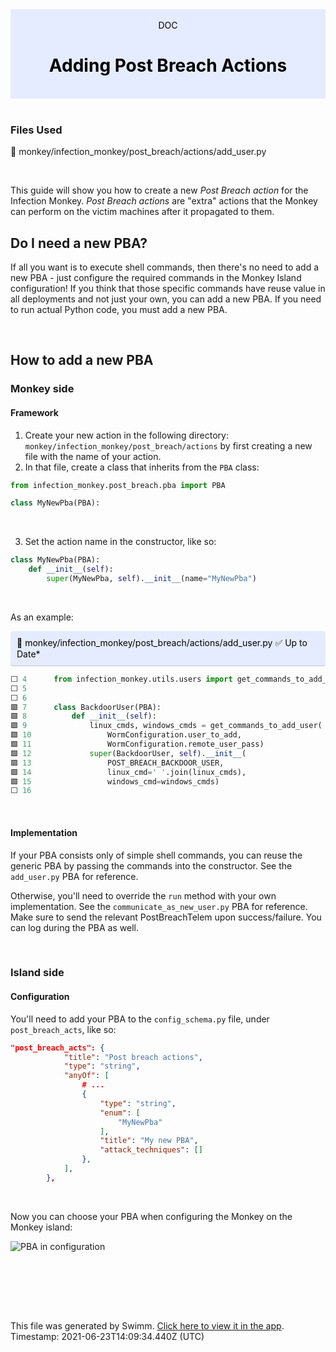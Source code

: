 <div align="center" style="background-color: #e5ecff; color: black"><br/><div>DOC</div><h1>Adding Post Breach Actions</h1><br/></div>
<br/>

### Files Used
📄 monkey/infection_monkey/post_breach/actions/add_user.py


<br/>

This guide will show you how to create a new _Post Breach action_ for the Infection Monkey. _Post Breach actions_ are "extra" actions that the Monkey can perform on the victim machines after it propagated to them.

## Do I need a new PBA?

If all you want is to execute shell commands, then there's no need to add a new PBA - just configure the required commands in the Monkey Island configuration! If you think that those specific commands have reuse value in all deployments and not just your own, you can add a new PBA. If you need to run actual Python code, you must add a new PBA.


<br/>

## How to add a new PBA

### Monkey side

#### Framework

1. Create your new action in the following directory: `monkey/infection_monkey/post_breach/actions` by first creating a new file with the name of your action.
2. In that file, create a class that inherits from the `PBA` class:

```python
from infection_monkey.post_breach.pba import PBA

class MyNewPba(PBA):
```

<br/>


3. Set the action name in the constructor, like so:

```python
class MyNewPba(PBA):
    def __init__(self):
        super(MyNewPba, self).__init__(name="MyNewPba")
```

<br/>

As an example:

<div style="background: #e5ecff; padding: 10px 10px 10px 10px; border-bottom: 1px solid #c1c7d0; border-radius: 4px; color: black">    📄 monkey/infection_monkey/post_breach/actions/add_user.py ✅ Up to Date*

   </div>

```python
⬜ 4      from infection_monkey.utils.users import get_commands_to_add_user
⬜ 5      
⬜ 6      
🟩 7      class BackdoorUser(PBA):
🟩 8          def __init__(self):
🟩 9              linux_cmds, windows_cmds = get_commands_to_add_user(
🟩 10                 WormConfiguration.user_to_add,
🟩 11                 WormConfiguration.remote_user_pass)
🟩 12             super(BackdoorUser, self).__init__(
🟩 13                 POST_BREACH_BACKDOOR_USER,
🟩 14                 linux_cmd=' '.join(linux_cmds),
🟩 15                 windows_cmd=windows_cmds)
⬜ 16     
```
<br/>

#### Implementation

If your PBA consists only of simple shell commands, you can reuse the generic PBA by passing the commands into the constructor. See the `add_user.py` PBA for reference.

Otherwise, you'll need to override the `run` method with your own implementation. See the `communicate_as_new_user.py` PBA for reference. Make sure to send the relevant PostBreachTelem upon success/failure. You can log during the PBA as well.

<br/>

### Island side

#### Configuration

You'll need to add your PBA to the `config_schema.py` file, under `post_breach_acts`, like so:

```json
"post_breach_acts": {
            "title": "Post breach actions",
            "type": "string",
            "anyOf": [
                # ...
                {
                    "type": "string",
                    "enum": [
                        "MyNewPba"
                    ],
                    "title": "My new PBA",
                    "attack_techniques": []
                },
            ],
        },
```

<br/>

Now you can choose your PBA when configuring the Monkey on the Monkey island:

![PBA in configuration](https://i.imgur.com/9PrcWr0.png)

<br/>



<br/>

<br/><br/>

This file was generated by Swimm. [Click here to view it in the app](https://swimm.io/link?l=c3dpbW0lM0ElMkYlMkZyZXBvcyUyRlpnMWZscldSZ3ZsczBjMm1GeURJJTJGZG9jcyUyRnJiaU1HMnFxZ25DU0htNlY3T056). Timestamp: 2021-06-23T14:09:34.440Z (UTC)
